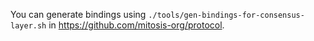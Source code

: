You can generate bindings using `./tools/gen-bindings-for-consensus-layer.sh` in https://github.com/mitosis-org/protocol.
